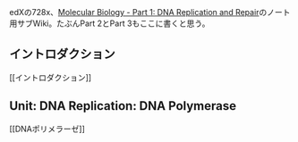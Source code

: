 edXの728x、[Molecular Biology - Part 1: DNA Replication and Repair](https://www.edx.org/course/molecular-biology-part-1-dna-replication-and-repair)のノート用サブWiki。たぶんPart 2とPart 3もここに書くと思う。

## イントロダクション

[[イントロダクション]]


## Unit: DNA Replication: DNA Polymerase

[[DNAポリメラーゼ]]
